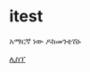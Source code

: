 # itest

አማርኛ ነው ዶክመንቴሽኑ

[ሊስፕ](https://en.wikipedia.org/wiki/Lisp_(programming_language)#:~:text=Lisp%20(historically%20LISP)%20is%20a,is%20older%2C%20by%20one%20year.)

